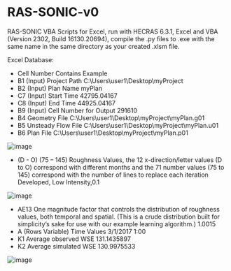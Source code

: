 # RAS-SONIC-v0
RAS-SONIC VBA Scripts for Excel, run with HECRAS 6.3.1, Excel and VBA (Version 2302, Build 16130.20694), compile the .py files to .exe with the same name in the same directory as your created .xlsm file.

Excel Database:
* Cell Number	Contains	Example
* B1 (Input)	Project Path	C:\Users\user1\Desktop\myProject
* B2 (Input)	Plan Name	myPlan
* C7 (Input)	Start Time	42795.04167
* C8 (Input)	End Time	44925.04167
* B9 (Input)	Cell Number for Output	291610
* B4	Geometry File	C:\Users\user1\Desktop\myProject\myPlan.g01
* B5	Unsteady Flow File	C:\Users\user1\Desktop\myProject\myPlan.u01
* B6	Plan File	C:\Users\user1\Desktop\myProject\myPlan.p01

![image](https://github.com/asimpaudeluta/RAS-SONIC-v0/assets/122911987/f5a1d156-0153-4614-99ab-79f902f1dbb5)

* (D - O) (75 – 145)	Roughness Values, the 12 x-direction/letter values (D to O) correspond with different months and the 71 number values (75 to 145) correspond with the number of lines to replace each iteration	Developed, Low Intensity,0.1

![image](https://github.com/asimpaudeluta/RAS-SONIC-v0/assets/122911987/08d2677e-d938-49fa-b72c-05dc67b5e76a)

* AE13	One magnitude factor that controls the distribution of roughness values, both temporal and spatial. (This is a crude distribution built for simplicity’s sake for use with our example learning algorithm.)	1.0015
* A (Rows Variable)	Time Values	3/1/2017 1:00
* K1	Average observed WSE	131.1435897
* K2	Average simulated WSE	130.9975533

![image](https://github.com/asimpaudeluta/RAS-SONIC-v0/assets/122911987/19781140-056a-47b5-91c4-fff496165131)


